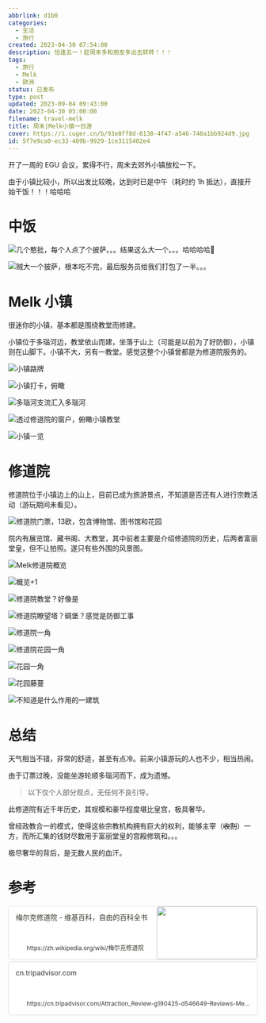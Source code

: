 ```yaml
---
abbrlink: d1b0
categories:
  - 生活
  - 旅行
created: 2023-04-30 07:54:00
description: 恰逢五一！趁周末多和朋友多出去转转！！！
tags:
  - 旅行
  - Melk
  - 欧洲
status: 已发布
type: post
updated: 2023-09-04 09:43:00
date: 2023-04-30 05:00:00
filename: travel-melk
title: 周末|Melk小镇一日游
cover: https://i.cuger.cn/b/93e8ff8d-6138-4f47-a546-748a1bb924d9.jpg
id: 5f7e9ca0-ec33-409b-9929-1ce3115402e4
---
```


开了一周的 EGU 会议，累得不行，周末去郊外小镇放松一下。

由于小镇比较小，所以出发比较晚，达到时已是中午（耗时约 1h 抵达），直接开始干饭！！！哈哈哈

# 中饭

![几个憨批，每个人点了个披萨。。。结果这么大一个。。。哈哈哈哈🤣](https://i.cuger.cn/b/80d4e476-3d1b-4bec-831a-f8d03b19eaa2.jpg)

![贼大一个披萨，根本吃不完，最后服务员给我们打包了一半。。。](https://i.cuger.cn/b/06e202dd-d6be-42a5-8830-ba707da6ebca.jpg)

# Melk 小镇

很迷你的小镇，基本都是围绕教堂而修建。

小镇位于多瑙河边，教堂依山而建，坐落于山上（可能是以前为了好防御），小镇则在山脚下。小镇不大，另有一教堂。感觉这整个小镇曾都是为修道院服务的。

![小镇路牌](https://i.cuger.cn/b/aded8974-9d05-4663-803a-4e8df7f4d18d.jpg)

![小镇打卡，俯瞰](https://i.cuger.cn/b/5b811339-91b3-4fc7-ad24-54fe405171fe.jpg)

![多瑙河支流汇入多瑙河](https://i.cuger.cn/b/44660ac6-6960-44d9-a873-66bf86892ca5.jpg)

![透过修道院的窗户，俯瞰小镇教堂](https://i.cuger.cn/b/a1fd06ff-c9c4-439e-88cd-61dd325870c8.jpg)

![小镇一览](https://i.cuger.cn/b/3697bc4d-89c8-44c1-8e7f-cc2e44d6c27f.jpg)

# 修道院

修道院位于小镇边上的山上，目前已成为旅游景点，不知道是否还有人进行宗教活动（游玩期间未看见）。

![修道院门票，13欧，包含博物馆、图书馆和花园](https://i.cuger.cn/b/5e7ed01e-0b9d-4fb2-9942-7b3d69014c44.jpg)

院内有展览馆、藏书阁、大教堂，其中前者主要是介绍修道院的历史，后两者富丽堂皇，但不让拍照。遂只有些外围的风景图。

![Melk修道院概览](https://i.cuger.cn/b/9d8f12d4-049b-4c68-a24e-5389361eaf59.jpg)

![概览+1](https://i.cuger.cn/b/1e433399-f6e7-4beb-b05c-4d534d3c27e1.jpg)

![修道院教堂？好像是](https://i.cuger.cn/b/ad44b7a6-5cf1-4725-b635-adf66cc95008.jpg)

![修道院瞭望塔？碉堡？感觉是防御工事](https://i.cuger.cn/b/7b49d4c0-c2dc-4c56-b60b-99369c6ca02e.jpg)

![修道院一角](https://i.cuger.cn/b/88e4dd58-6b2f-4684-9d26-786c36b5576f.jpg)

![修道院花园一角](https://i.cuger.cn/b/668e2e29-de5d-4576-acc2-fcdbbd0d1b46.jpg)

![花园一角](https://i.cuger.cn/b/e317c3f9-87b0-4d4a-8a83-d30076fbe128.jpg)

![花园藤蔓](https://i.cuger.cn/b/f74eecdd-f26a-49df-917a-89400374b87b.jpg)

![不知道是什么作用的一建筑](https://i.cuger.cn/b/87575049-472d-4702-ac23-a27062d25faf.jpg)

# 总结

天气相当不错，非常的舒适，甚至有点冷。前来小镇游玩的人也不少，相当热闹。

由于订票过晚，没能坐游轮顺多瑙河而下，成为遗憾。

> 以下仅个人部分观点，无任何不良引导。

此修道院有近千年历史，其规模和豪华程度堪比皇宫，极具奢华。

曾经政教合一的模式，使得这些宗教机构拥有巨大的权利，能够主宰（~~收割~~）一方，而所汇集的钱财尽数用于富丽堂皇的宫殿修筑和。。。

极尽奢华的背后，是无数人民的血汗。

# 参考

<div style="width: 100%; margin-top: 4px; margin-bottom: 4px;"><div style="display: flex; background:white;border-radius:5px"><a href="https://zh.wikipedia.org/wiki/梅尔克修道院"target="_blank"rel="noopener noreferrer"style="display: flex; color: inherit; text-decoration: none; user-select: none; transition: background 20ms ease-in 0s; cursor: pointer; flex-grow: 1; min-width: 0px; flex-wrap: wrap-reverse; align-items: stretch; text-align: left; overflow: hidden; border: 1px solid rgba(55, 53, 47, 0.16); border-radius: 5px; position: relative; fill: inherit;"><div style="flex: 4 1 180px; padding: 12px 14px 14px; overflow: hidden; text-align: left;"><div style="font-size: 14px; line-height: 20px; color: rgb(55, 53, 47); white-space: nowrap; overflow: hidden; text-overflow: ellipsis; min-height: 24px; margin-bottom: 2px;">梅尔克修道院 - 维基百科，自由的百科全书</div><div style="font-size: 12px; line-height: 16px; color: rgba(55, 53, 47, 0.65); height: 32px; overflow: hidden;"></div><div style="display: flex; margin-top: 6px; height: 16px;"><img src="https://zh.wikipedia.org/static/favicon/wikipedia.ico"style="width: 16px; height: 16px; min-width: 16px; margin-right: 6px;"><div style="font-size: 12px; line-height: 16px; color: rgb(55, 53, 47); white-space: nowrap; overflow: hidden; text-overflow: ellipsis;">https://zh.wikipedia.org/wiki/梅尔克修道院</div></div></div><div style="flex: 1 1 180px; display: block; position: relative;"><div style="position: absolute; inset: 0px;"><div style="width: 100%; height: 100%;"><img src="https://upload.wikimedia.org/wikipedia/commons/thumb/2/2d/Stift_Melk%2C_Westansicht.jpg/640px-Stift_Melk%2C_Westansicht.jpg" referrerpolicy="no-referrer" style="display: block; object-fit: cover; border-radius: 3px; width: 100%; height: 100%;"></div></div></div></a></div></div>

<div style="width: 100%; margin-top: 4px; margin-bottom: 4px;"><div style="display: flex; background:white;border-radius:5px"><a href="https://cn.tripadvisor.com/Attraction_Review-g190425-d546649-Reviews-Melk_Abbey-Melk_Lower_Austria.html"target="_blank"rel="noopener noreferrer"style="display: flex; color: inherit; text-decoration: none; user-select: none; transition: background 20ms ease-in 0s; cursor: pointer; flex-grow: 1; min-width: 0px; flex-wrap: wrap-reverse; align-items: stretch; text-align: left; overflow: hidden; border: 1px solid rgba(55, 53, 47, 0.16); border-radius: 5px; position: relative; fill: inherit;"><div style="flex: 4 1 180px; padding: 12px 14px 14px; overflow: hidden; text-align: left;"><div style="font-size: 14px; line-height: 20px; color: rgb(55, 53, 47); white-space: nowrap; overflow: hidden; text-overflow: ellipsis; min-height: 24px; margin-bottom: 2px;">cn.tripadvisor.com</div><div style="font-size: 12px; line-height: 16px; color: rgba(55, 53, 47, 0.65); height: 32px; overflow: hidden;"></div><div style="display: flex; margin-top: 6px; height: 16px;"><img src=""style="width: 16px; height: 16px; min-width: 16px; margin-right: 6px;"><div style="font-size: 12px; line-height: 16px; color: rgb(55, 53, 47); white-space: nowrap; overflow: hidden; text-overflow: ellipsis;">https://cn.tripadvisor.com/Attraction_Review-g190425-d546649-Reviews-Melk_Abbey-Melk_Lower_Austria.html</div></div></div></a></div></div>
